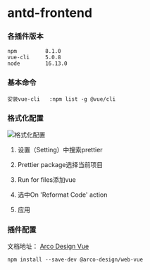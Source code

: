# antd-frontend

### 各插件版本
```
npm 		8.1.0
vue-cli		5.0.8
node		16.13.0
```

### 基本命令

```
安装vue-cli	:npm list -g @vue/cli
```

### 格式化配置

![格式化配置](H:\My_Program\basic\frontend\antd-frontend\README\image-20240416101252971.png)

1. 设置（Setting）中搜索prettier

2. Prettier package选择当前项目
3. Run for files添加vue
4. 选中On 'Reformat Code' action
5. 应用

### 插件配置

文档地址： [Arco Design Vue](https://arco.design/vue/docs/start)

```
npm install --save-dev @arco-design/web-vue
```


